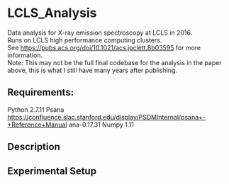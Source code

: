 # LCLS_Analysis
Data analysis for X-ray emission spectroscopy at LCLS in 2016.  
Runs on LCLS high performance computing clusters.  
See https://pubs.acs.org/doi/10.1021/acs.jpclett.8b03595 for more information.  
Note: This may not be the full final codebase for the analysis in the paper above, this is what I still have many years after publishing.  
  
## Requirements:
Python 2.7.11
Psana https://confluence.slac.stanford.edu/display/PSDMInternal/psana+-+Reference+Manual ana-0.17.31
Numpy 1.11

## Description


## Experimental Setup


